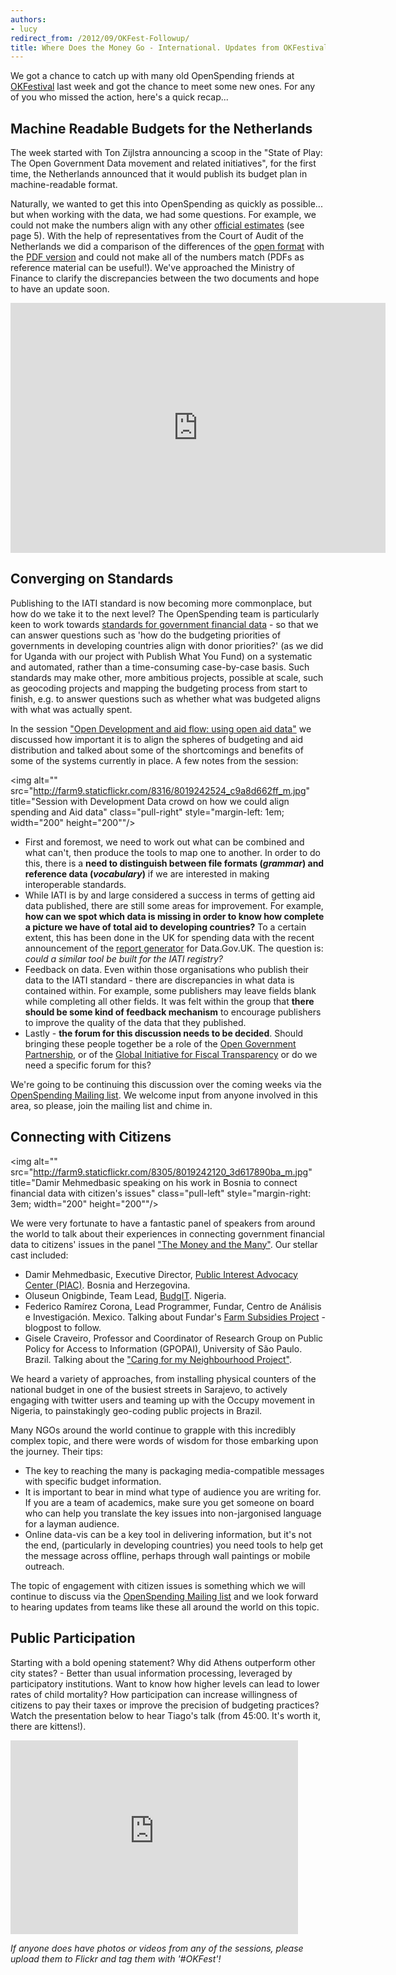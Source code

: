 ```yaml
---
authors:
- lucy
redirect_from: /2012/09/OKFest-Followup/
title: Where Does the Money Go - International. Updates from OKFestival 
---
```


We got a chance to catch up with many old OpenSpending friends at [OKFestival](http://okfestival.org/) last week and got the chance to meet some new ones. For any of you who missed the action, here's a quick recap...  

## Machine Readable Budgets for the Netherlands 

The week started with Ton Zijlstra announcing a scoop in the "State of Play: The Open Government Data movement and related initiatives", for the first time, the Netherlands announced that it would publish its budget plan in machine-readable format.

Naturally, we wanted to get this into OpenSpending as quickly as possible... but when working with the data, we had some questions. For example, we could not make the numbers align with any other [official estimates](http://rijksbegroting.nl/binaries/pdfs/miljoenennota_bijlagen.pdf) (see page 5). With the help of representatives from the Court of Audit of the Netherlands we did a comparison of the differences of the [open format](http://opendata.rijksbegroting.nl/opendata.html) with the [PDF version](http://rijksbegroting.nl/binaries/pdfs/miljoenennota_bijlagen.pdf) and could not make all of the numbers match (PDFs as reference material can be useful!). We've approached the Ministry of Finance to clarify the discrepancies between the two documents and hope to have an update soon.     

<iframe width='600' height='400' src='http://openspending.org/nl-budget/embed?widget=treemap&state=%7B%22drilldown%22%3A%22begrotingsstaat%22%2C%22year%22%3A%222013%22%2C%22cuts%22%3A%7B%22flow%22%3A%22U%22%7D%2C%22drilldowns%22%3A%5B%22begrotingsstaat%22%5D%7D&width=700&height=400' frameborder='0'></iframe>

## Converging on Standards 

Publishing to the IATI standard is now becoming more commonplace, but how do we take it to the next level? The OpenSpending team is particularly keen to work towards [standards for government financial data](http://openspending.org/resources/standard/index.html) - so that we can answer questions such as 'how do the budgeting priorities of governments in developing countries align with donor priorities?' (as we did for Uganda with our project with Publish What You Fund) on a systematic and automated, rather than a time-consuming case-by-case basis. Such standards may make other, more ambitious projects, possible at scale, such as geocoding projects and mapping the budgeting process from start to finish, e.g. to answer questions such as whether what was budgeted aligns with what was actually spent. 

In the session ["Open Development and aid flow: using open aid data"](http://okfestival.org/open-development-and-aid-flows-how-to-use-aid-data/) we discussed how important it is to align the spheres of budgeting and aid distribution and talked about some of the shortcomings and benefits of some of the systems currently in place. A few notes from the session: 

<img alt="" src="http://farm9.staticflickr.com/8316/8019242524_c9a8d662ff_m.jpg" title="Session with Development Data crowd on how we could align spending and Aid data" class="pull-right" style="margin-left: 1em; width="200" height="200""/>

* First and foremost, we need to work out what can be combined and what can't, then produce the tools to map one to another. In order to do this, there is a **need to distinguish between file formats (*grammar*) and reference data (*vocabulary*)** if we are interested in making interoperable standards. 
* While IATI is by and large considered a success in terms of getting aid data published, there are still some areas for improvement. For example, **how can we spot which data is missing in order to know how complete a picture we have of total aid to developing countries?** To a certain extent, this has been done in the UK for spending data with the recent announcement of the [report generator](http://openspending.org/blog/2012/09/13/uk25k-reporting.html) for Data.Gov.UK. The question is: *could a similar tool be built for the IATI registry?*
* Feedback on data. Even within those organisations who publish their data to the IATI standard - there are discrepancies in what data is contained within. For example, some publishers may leave fields blank while completing all other fields. It was felt within the group that **there should be some kind of feedback mechanism** to encourage publishers to improve the quality of the data that they published. 
* Lastly - **the forum for this discussion needs to be decided**. Should bringing these people together be a role of the [Open Government Partnership](http://www.opengovpartnership.org/), or of the [Global Initiative for Fiscal Transparency](http://fiscaltransparency.net/) or do we need a specific forum for this?

We're going to be continuing this discussion over the coming weeks via the [OpenSpending Mailing list](http://lists.okfn.org/mailman/listinfo/openspending). We welcome input from anyone involved in this area, so please, join the mailing list and chime in. 

## Connecting with Citizens 

<img alt="" src="http://farm9.staticflickr.com/8305/8019242120_3d617890ba_m.jpg" title="Damir Mehmedbasic speaking on his work in Bosnia to connect financial data with citizen's issues" class="pull-left" style="margin-right: 3em; width="200" height="200""/>

We were very fortunate to have a fantastic panel of speakers from around the world to talk about their experiences in connecting government financial data to citizens' issues in the panel ["The Money and the Many"](http://okfestival.org/the-money-and-the-many/). Our stellar cast included:

* Damir Mehmedbasic, Executive Director, [Public Interest Advocacy Center (PIAC)](http://www.cpi.ba/). Bosnia and Herzegovina.
* Oluseun Onigbinde, Team Lead, [BudgIT](http://yourbudgit.com/). Nigeria. 
* Federico Ramírez Corona, Lead Programmer, Fundar, Centro de Análisis e Investigación. Mexico. Talking about Fundar's [Farm Subsidies Project](http://subsidiosalcampo.org.mx/index.html/) - blogpost to follow. 
* Gisele Craveiro, Professor and Coordinator of Research Group on Public Policy for Access to Information (GPOPAI), University of São Paulo. Brazil. Talking about the ["Caring for my Neighbourhood Project"](http://www.gpopai.usp.br/cuidando/). 

We heard a variety of approaches, from installing physical counters of the national budget in one of the busiest streets in Sarajevo, to actively engaging with twitter users and teaming up with the Occupy movement in Nigeria, to painstakingly geo-coding public projects in Brazil. 

Many NGOs around the world continue to grapple with this incredibly complex topic, and there were words of wisdom for those embarking upon the journey. Their tips:

* The key to reaching the many is packaging media-compatible messages with specific budget information.
* It is important to bear in mind what type of audience you are writing for. If you are a team of academics, make sure you get someone on board who can help you translate the key issues into non-jargonised language for a layman audience. 
* Online data-vis can be a key tool in delivering information, but it's not the end, (particularly in developing countries) you need tools to help get the message across offline, perhaps through wall paintings or mobile outreach. 

The topic of engagement with citizen issues is something which we will continue to discuss via the [OpenSpending Mailing list](http://lists.okfn.org/mailman/listinfo/openspending) and we look forward to hearing updates from teams like these all around the world on this topic.  

## Public Participation

Starting with a bold opening statement? Why did Athens outperform other city states? - Better than usual information processing, leveraged by participatory institutions. Want to know how higher levels can lead to lower rates of child mortality? How participation can increase willingness of citizens to pay their taxes or improve the precision of budgeting practices? Watch the presentation below to hear Tiago's talk (from 45:00. It's worth it, there are kittens!). 

<iframe src="http://embed.bambuser.com/broadcast/2995373" width="460" height="310" frameborder="0">Your browser does not support iframes.</iframe>

*If anyone does have photos or videos from any of the sessions, please upload them to Flickr and tag them with '#OKFest'!*
